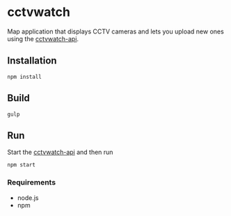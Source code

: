 # cctvwatch

Map application that displays CCTV cameras and lets you upload new ones using the [cctvwatch-api](https://github.com/moklick/cctvwatch-api). 

## Installation 
``` 
npm install
```

## Build
``` 
gulp
```

## Run
Start the [cctvwatch-api](https://github.com/moklick/cctvwatch-api) and then run 
``` 
npm start
```

### Requirements
*	node.js
*	npm
